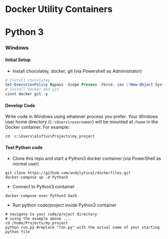 # Docker Utility Containers

# Python 3
### Windows
#### Initial Setup
* Install chocolatey, docker, git (via Powershell as Administrator)
```PowerShell
# Install chocolatey
Set-ExecutionPolicy Bypass -Scope Process -Force; iex ((New-Object System.Net.WebClient).DownloadString('https://chocolatey.org/install.ps1'))
# Install docker and git
cinst docker git -y
```

#### Develop Code
Write code in Windows using whatever process you prefer.
Your Windows user home directory (`C:\Users\<username>`) will be mounted at `/home` in the Docker container.
For example: 
```
cd  c:\Users\aloftus\Projects\my_project
```

#### Test Python code
* Clone this repo and start a Python3 docker container (via PowerShell as normal user)
```
git clone https://github.com/andylytical/dockerfiles.git
docker-compose up -d Python3
```
* Connect to Python3 container
```
docker-compose exec Python3 bash
```
* Run python code/project inside Python3 container
```
# navigate to your code/project directory
# using the example above ...
cd /home/Projects/my_project
python run.py #replace "run.py" with the actual name of your starting python file
```
